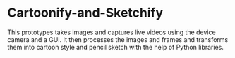 # Cartoonify-and-Sketchify

This prototypes takes images and captures live videos using the device camera and a GUI. It then processes the images and frames and transforms them into cartoon style and pencil sketch with the help of Python libraries.
